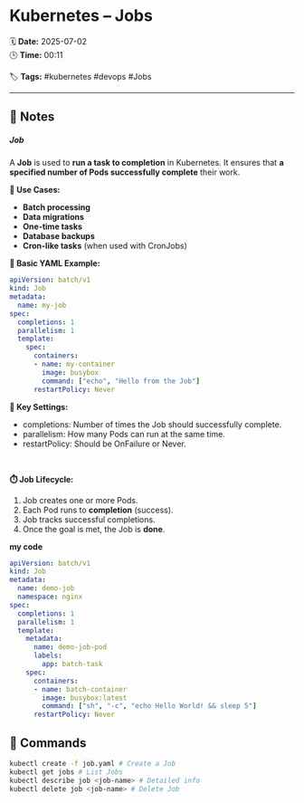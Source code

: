 # Kubernetes – Jobs

🗓️ **Date:** 2025-07-02  
🕒 **Time:** 00:11  

🏷️ **Tags:** #kubernetes #devops #Jobs  

---

## 📝 Notes

##### Job
A **Job** is used to **run a task to completion** in Kubernetes.
It ensures that **a specified number of Pods successfully complete**
their work.

**🔹 Use Cases:**

- **Batch processing**
- **Data migrations**
- **One-time tasks**
- **Database backups**
- **Cron-like tasks** (when used with CronJobs)

**🧾 Basic YAML Example:**

```YAML
apiVersion: batch/v1
kind: Job
metadata:
  name: my-job
spec:
  completions: 1
  parallelism: 1
  template:
    spec:
      containers:
      - name: my-container
        image: busybox
        command: ["echo", "Hello from the Job"]
      restartPolicy: Never
```

**🔧 Key Settings:**

- completions: Number of times the Job should successfully complete.
- parallelism: How many Pods can run at the same time.
- restartPolicy: Should be OnFailure or Never.

 

**⏱️ Job Lifecycle:**

1.  Job creates one or more Pods.
2.  Each Pod runs to **completion** (success).
3.  Job tracks successful completions.
4.  Once the goal is met, the Job is **done**.


**my code**

```yaml
apiVersion: batch/v1
kind: Job
metadata:
  name: demo-job
  namespace: nginx
spec:
  completions: 1
  parallelism: 1
  template:
    metadata:
      name: demo-job-pod
      labels:
        app: batch-task
    spec:
      containers:
      - name: batch-container
        image: busybox:latest
        command: ["sh", "-c", "echo Hello World! && sleep 5"]
      restartPolicy: Never
```
## 🧾 Commands

```bash
kubectl create -f job.yaml # Create a Job
kubectl get jobs # List Jobs
kubectl describe job <job-name> # Detailed info
kubectl delete job <job-name> # Delete Job
```
